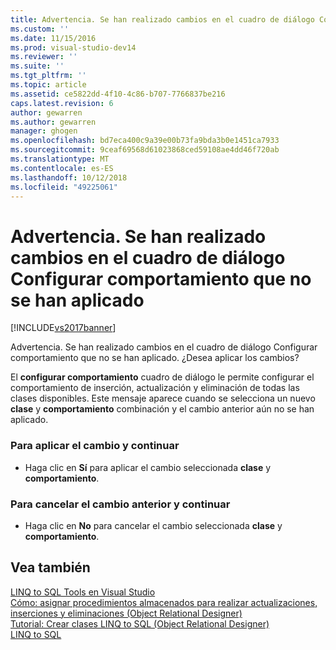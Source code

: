 ```yaml
---
title: Advertencia. Se han realizado cambios en el cuadro de diálogo Configurar comportamiento que no han aplicado todavía | Documentos de Microsoft
ms.custom: ''
ms.date: 11/15/2016
ms.prod: visual-studio-dev14
ms.reviewer: ''
ms.suite: ''
ms.tgt_pltfrm: ''
ms.topic: article
ms.assetid: ce5822dd-4f10-4c86-b707-7766837be216
caps.latest.revision: 6
author: gewarren
ms.author: gewarren
manager: ghogen
ms.openlocfilehash: bd7eca400c9a39e00b73fa9bda3b0e1451ca7933
ms.sourcegitcommit: 9ceaf69568d61023868ced59108ae4dd46f720ab
ms.translationtype: MT
ms.contentlocale: es-ES
ms.lasthandoff: 10/12/2018
ms.locfileid: "49225061"
---
```

# <a name="warning-changes-have-been-made-to-the-configure-behavior-dialog-box-that-have-not-been-applied"></a>Advertencia. Se han realizado cambios en el cuadro de diálogo Configurar comportamiento que no se han aplicado
[!INCLUDE[vs2017banner](../includes/vs2017banner.md)]

  
Advertencia. Se han realizado cambios en el cuadro de diálogo Configurar comportamiento que no se han aplicado. ¿Desea aplicar los cambios?  
  
 El **configurar comportamiento** cuadro de diálogo le permite configurar el comportamiento de inserción, actualización y eliminación de todas las clases disponibles. Este mensaje aparece cuando se selecciona un nuevo **clase** y **comportamiento** combinación y el cambio anterior aún no se han aplicado.  
  
### <a name="to-apply-the-change-and-continue"></a>Para aplicar el cambio y continuar  
  
-   Haga clic en **Sí** para aplicar el cambio seleccionada **clase** y **comportamiento**.  
  
### <a name="to-cancel-the-previous-change-and-continue"></a>Para cancelar el cambio anterior y continuar  
  
-   Haga clic en **No** para cancelar el cambio seleccionada **clase** y **comportamiento**.  
  
## <a name="see-also"></a>Vea también  
 [LINQ to SQL Tools en Visual Studio](../data-tools/linq-to-sql-tools-in-visual-studio2.md)   
 [Cómo: asignar procedimientos almacenados para realizar actualizaciones, inserciones y eliminaciones (Object Relational Designer)](../data-tools/how-to-assign-stored-procedures-to-perform-updates-inserts-and-deletes-o-r-designer.md)   
 [Tutorial: Crear clases LINQ to SQL (Object Relational Designer)](http://msdn.microsoft.com/library/35aad4a4-2e8a-46e2-ae09-5fbfd333c233)   
 [LINQ to SQL](http://msdn.microsoft.com/library/73d13345-eece-471a-af40-4cc7a2f11655)

